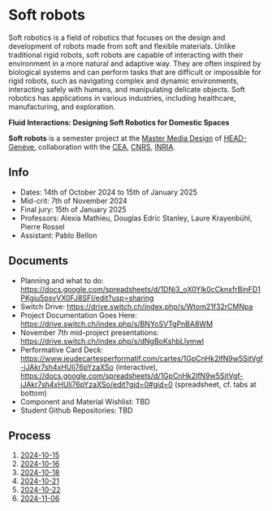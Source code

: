 # Soft robots

Soft robotics is a field of robotics that focuses on the design and development of robots made from soft and flexible materials. Unlike traditional rigid robots, soft robots are capable of interacting with their environment in a more natural and adaptive way. They are often inspired by biological systems and can perform tasks that are difficult or impossible for rigid robots, such as navigating complex and dynamic environments, interacting safely with humans, and manipulating delicate objects. Soft robotics has applications in various industries, including healthcare, manufacturing, and exploration.

**Fluid Interactions: Designing Soft Robotics for Domestic Spaces**

**Soft robots** is a semester project at the [Master Media Design](https://www.hesge.ch/head/formations-recherche/master-en-media-design) of [HEAD-Genève](http://hesge.ch/head), collaboration with the [CEA](https://www.cea.fr/), [CNRS](https://www.cnrs.fr/fr), [INRIA](https://www.inria.fr/en).

## Info

- Dates: 14th of October 2024 to 15th of January 2025
- Mid-crit: 7th of November 2024
- Final jury: 15th of January 2025
- Professors: Alexia Mathieu, Douglas Edric Stanley, Laure Krayenbühl, Pierre Rossel
- Assistant: Pablo Bellon

## Documents

- Planning and what to do: https://docs.google.com/spreadsheets/d/1DNj3_oX0Ylk0cCknxfrBinFD1PKgiu5psvVX0FJ8SFI/edit?usp=sharing
- Switch Drive: https://drive.switch.ch/index.php/s/Wtom21f32rCMNpa
- Project Documentation Goes Here: https://drive.switch.ch/index.php/s/BNYoSVTgPnBA8WM
- November 7th mid-project presentations: https://drive.switch.ch/index.php/s/dNgBoKshbLlymwl
- Performative Card Deck:
  https://www.jeudecartesperformatif.com/cartes/1GpCnHk2lfN9w5SjtVgf-jJAkr7sh4xHUlj76pYzaXSo (interactive),
  https://docs.google.com/spreadsheets/d/1GpCnHk2lfN9w5SjtVgf-jJAkr7sh4xHUlj76pYzaXSo/edit?gid=0#gid=0 (spreadsheet, cf. tabs at bottom)
- Component and Material Wishlist: TBD
- Student Github Repositories: TBD

## Process

1. [2024-10-15](./process/2024-10-15/readme.md)
2. [2024-10-16](./process/2024-10-16/readme.md)
3. [2024-10-18](./process/2024-10-18/Soft%20robotics%20-%20observation2.pdf)
4. [2024-10-21](./process/2024-10-21/readme.md)
5. [2024-10-22](./process/2024-10-22/readme.md)
6. [2024-11-06](./process/2024-11-06/readme.md)
